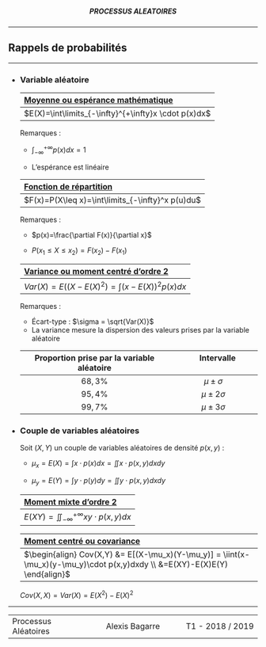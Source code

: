 <h5 style="text-align: center"> PROCESSUS ALEATOIRES </h5>

------

## **Rappels de probabilités**

---

- ### Variable aléatoire

  | <u>**Moyenne** ou **espérance mathématique**</u>     |
  | :--------------------------------------------------- |
  | $E(X)=\int\limits_{-\infty}^{+\infty}x \cdot p(x)dx$ |

  Remarques : 

  - $\int_{-\infty}^{+\infty}p(x)dx=1$

  - L’espérance est linéaire

  | <u>**Fonction de répartition**</u>               |
  | :----------------------------------------------- |
  | $F(x)=P(X\leq x)=\int\limits_{-\infty}^x p(u)du$ |

  Remarques :

  - $p(x)=\frac{\partial F(x)}{\partial x}$

  - $P(x_1 \leq X \leq x_2)=F(x_2)-F(x_1)$

  | <u>**Variance** ou **moment centré d’ordre 2**</u>         |
  | :--------------------------------------------------------- |
  | $Var(X)=E\left( (X-E(X)^2 \right) = \int (x-E(X))^2p(x)dx$ |

  Remarques :

   - Écart-type : $\sigma = \sqrt{Var(X)}$
   - La variance mesure la dispersion des valeurs prises par la variable aléatoire

  | **Proportion prise par la variable aléatoire** | &nbsp; &nbsp; &nbsp; &nbsp; &nbsp; &nbsp; **Intervalle** &nbsp; &nbsp; &nbsp; &nbsp; &nbsp; &nbsp; |
  | :--------------------------------------------: | :----------------------------------------------------------: |
  |                    $68,3\%$                    |                       $\mu \pm \sigma$                       |
  |                    $95,4\%$                    |                      $\mu \pm 2\sigma$                       |
  |                    $99,7\%$                    |                      $\mu \pm 3\sigma$                       |

- ### Couple de variables aléatoires

  Soit $(X,Y)$ un couple de variables aléatoires de densité $p(x,y)$ :

  - $\mu_x=E(X)=\int x \cdot p(x)dx=\iint x \cdot p(x,y)dxdy$

  - $\mu_y=E(Y)=\int y \cdot p(y)dy=\iint y \cdot p(x,y)dxdy$

  | <u>**Moment mixte d’ordre 2**</u>                 |
  | :------------------------------------------------ |
  | $E(XY)=\iint_{-\infty}^{+\infty}xy\cdot p(x,y)dx$ |

  | <u>**Moment centré** ou **covariance**</u>                   |
  | :----------------------------------------------------------- |
  | $\begin{align} Cov(X,Y) &= E[(X-\mu_x)(Y-\mu_y)] = \iint(x-\mu_x)(y-\mu_y)\cdot p(x,y)dxdy \\ &=E(XY)-E(X)E(Y) \end{align}$ |

  $Cov(X,X)=Var(X)=E(X^2)-{E(X)}^2$

---

<table width="90%">
<tr>
<td style="width: 30%; text-align: left; background:transparent; border:0;">Processus Aléatoires</td>
<td style="width: 30%; text-align: center; background:transparent; border:0;">Alexis Bagarre</td>
<td style="width: 30%; text-align: right; background:transparent; border:0;">T1 - 2018 / 2019</td>
</tr>
</table>